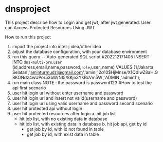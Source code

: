 # dnsproject
This project describe how to Login and get jwt, after jwt generated. User can Access Protected Resources Using JWT

How to run this project
1. import the project into intellij idea/other idea
2. adjust the database configuration, with your database environment
3. run this query 
--  Auto-generated SQL script #202212171405
INSERT INTO `dns-multi-pro`.`user` (id,address,email,name,password,`role`,user_name)
VALUES (1,'Jakarta Selatan','aminturmudzi@gmail.com','amin','$2a$10$HjMnse/X1QdIwZ8aH.G8KONdz4wUPo/53bW/NI5/8Kjo3YkBcVm5W','ADMIN','admin1');
4. run main class
NOTE : the password is password123
#How to test the api
first scenario
1. user hit login url without enter username and password
2. user hit login url and insert not valid(username and password)
3. user hit login url using valid username and password
second scenario
1. user hit protected api without login
2. user hit protected resources  after login
   a. hit job list 
   - hit job list, with no existing data in database
   - hit job list, with existing data in database
   b. hit job api, get by id
   		- get job by id, with id not found in table
      - get job by id, with exist data in table
